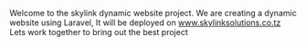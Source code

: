 Welcome to the skylink dynamic website project. We are creating a dynamic website using Laravel,
It will be deployed on www.skylinksolutions.co.tz
Lets work together to bring out the best project
